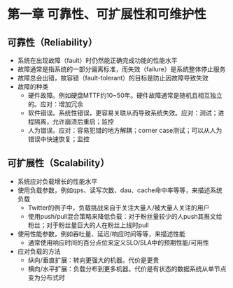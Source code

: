 # 第一章 可靠性、可扩展性和可维护性

## 可靠性（Reliability）
- 系统在出现故障（fault）时仍然能正确完成功能的性能水平
- 故障通常是指系统的一部分偏离标准，而失效（failure）是系统整体停止服务
- 故障总会出错，故容错（fault-tolerant）的目标是防止因故障导致失效
- 故障的种类
  - 硬件故障。例如硬盘MTTF约10~50年。硬件故障通常是随机且相互独立的。应对：增加冗余
  - 软件错误。系统性错误，更容易关联从而导致系统失效。应对：测试；进程隔离，允许崩溃后重启；监控
  - 人为错误。应对：容易犯错的地方解耦；corner case测试；可以从人为错误中快速恢复；监控

## 可扩展性（Scalability）
- 系统应对负载增长的性能水平
- 使用负载参数，例如qps、读写次数、dau、cache命中率等等，来描述系统负载
  - Twitter的例子中，负载挑战来自于关注大量人/被大量人关注的用户
  - 使用push/pull混合策略来降低负载：对于粉丝量较少的人push其推文给粉丝；对于粉丝量巨大的人在粉丝上线时pull
- 使用性能参数，例如吞吐量、延迟/响应时间等等，来描述性能
  - 通常使用响应时间的百分点位来定义SLO/SLA中的预期性能/可用性
- 应对负载的方法
  - 纵向/垂直扩展：转向更强大的机器。代价是更贵
  - 横向/水平扩展：负载分布到更多机器。代价是有状态的数据系统从单节点变为分布式时
